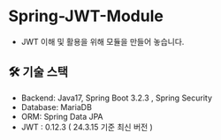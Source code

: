# Spring-JWT-Module
- JWT 이해 및 활용을 위해 모듈을 만들어 놓습니다.

## 🛠 기술 스택
- Backend: Java17, Spring Boot 3.2.3 , Spring Security
- Database: MariaDB
- ORM: Spring Data JPA
- JWT : 0.12.3 ( 24.3.15 기준 최신 버전 )
